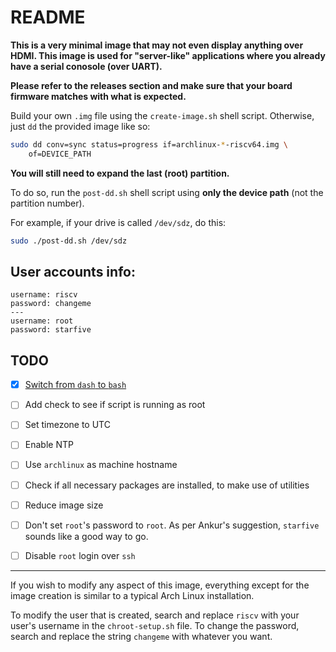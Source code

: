 # README

**This is a very minimal image that may not even display anything over HDMI.
This image is used for "server-like" applications where you already have a
serial conosole (over UART).**

**Please refer to the releases section and make sure that your board firmware
matches with what is expected.**

Build your own `.img` file using the `create-image.sh` shell script. Otherwise,
just `dd` the provided image like so:

```bash
sudo dd conv=sync status=progress if=archlinux-*-riscv64.img \
    of=DEVICE_PATH
```

**You will still need to expand the last (root) partition.**

To do so, run the `post-dd.sh` shell script using **only the device path**
(not the partition number).

For example, if your drive is called `/dev/sdz`, do this:

```bash
sudo ./post-dd.sh /dev/sdz
```


## User accounts info:

```
username: riscv
password: changeme
---
username: root
password: starfive
```


## TODO

 - [x] [Switch from `dash` to `bash`](https://github.com/thefossguy/archlinux-visionfive2/commit/d6373144f211f8bef89b777b632edac30c9fde96)
 - [ ] Add check to see if script is running as root
 - [ ] Set timezone to UTC
 - [ ] Enable NTP
 - [ ] Use `archlinux` as machine hostname
 - [ ] Check if all necessary packages are installed, to make use of utilities
 - [ ] Reduce image size
 - [ ] Don't set `root`'s password to `root`. As per Ankur's suggestion,
 `starfive` sounds like a good way to go.
 - [ ] Disable `root` login over `ssh`


---

If you wish to modify any aspect of this image, everything except for the image
creation is similar to a typical Arch Linux installation.

To modify the user that is created, search and replace `riscv` with your user's
username in the `chroot-setup.sh` file. To change the password, search and
replace the string `changeme` with whatever you want.
